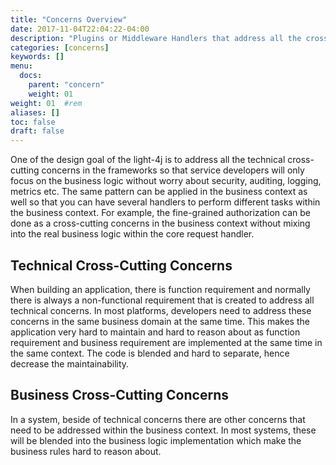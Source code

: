 ```yaml
---
title: "Concerns Overview"
date: 2017-11-04T22:04:22-04:00
description: "Plugins or Middleware Handlers that address all the cross-cutting concerns"
categories: [concerns]
keywords: []
menu:
  docs:
    parent: "concern"
    weight: 01
weight: 01	#rem
aliases: []
toc: false
draft: false
---
```


One of the design goal of the light-4j is to address all the technical cross-cutting
concerns in the frameworks so that service developers will only focus on the business
logic without worry about security, auditing, logging, metrics etc. The same pattern
can be applied in the business context as well so that you can have several handlers
to perform different tasks within the business context. For example, the fine-grained
authorization can be done as a cross-cutting concerns in the business context without
mixing into the real business logic within the core request handler. 

## Technical Cross-Cutting Concerns

When building an application, there is function requirement and normally there is
always a non-functional requirement that is created to address all technical concerns.
In most platforms, developers need to address these concerns in the same business
domain at the same time. This makes the application very hard to maintain and hard
to reason about as function requirement and business requirement are implemented at
the same time in the same context. The code is blended and hard to separate, hence
decrease the maintainability. 


## Business Cross-Cutting Concerns

In a system, beside of technical concerns there are other concerns that need to be
addressed within the business context. In most systems, these will be blended into
the business logic implementation which make the business rules hard to reason about. 


